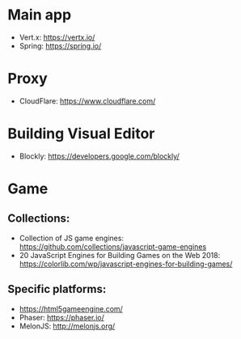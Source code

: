 # Main app
- Vert.x: https://vertx.io/
- Spring: https://spring.io/

# Proxy
- CloudFlare: https://www.cloudflare.com/

# Building Visual Editor
- Blockly: https://developers.google.com/blockly/

# Game
## Collections:
- Collection of JS game engines: https://github.com/collections/javascript-game-engines
- 20 JavaScript Engines for Building Games on the Web 2018: https://colorlib.com/wp/javascript-engines-for-building-games/

## Specific platforms:
- https://html5gameengine.com/
- Phaser: https://phaser.io/
- MelonJS: http://melonjs.org/
